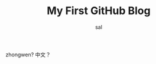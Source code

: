 ﻿---
layout: post
title:  "My First GitHub Blog"
author: sal
categories: [ Lifestyle ]
tags: [ GitHub ]
image: assets/images/2.jpg
rating: 4.5
---

zhongwen?
中文？